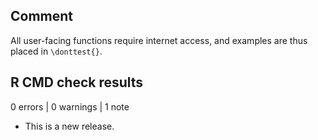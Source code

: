 ## Comment

All user-facing functions require internet access, and examples are thus placed in `\donttest{}`.

## R CMD check results

0 errors | 0 warnings | 1 note

* This is a new release.
